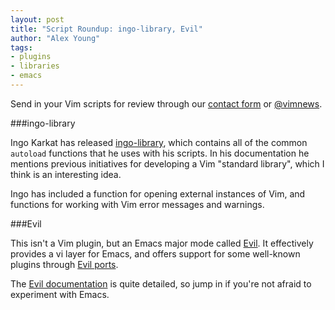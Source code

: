 ```yaml
---
layout: post
title: "Script Roundup: ingo-library, Evil"
author: "Alex Young"
tags: 
- plugins
- libraries
- emacs
---
```


<div class="intro">
Send in your Vim scripts for review through our <a href="/contact.html">contact form</a> or <a href="http://twitter.com/vimnews">@vimnews</a>.
</div>

###ingo-library

Ingo Karkat has released [ingo-library](http://www.vim.org/scripts/script.php?script_id=4433), which contains all of the common `autoload` functions that he uses with his scripts.  In his documentation he mentions previous initiatives for developing a Vim "standard library", which I think is an interesting idea.

Ingo has included a function for opening external instances of Vim, and functions for working with Vim error messages and warnings.

###Evil

This isn't a Vim plugin, but an Emacs major mode called [Evil](https://gitorious.org/evil).  It effectively provides a vi layer for Emacs, and offers support for some well-known plugins through [Evil ports](http://www.emacswiki.org/emacs/Evil#toc5).

The [Evil documentation](http://www.emacswiki.org/emacs/Evil) is quite detailed, so jump in if you're not afraid to experiment with Emacs.
